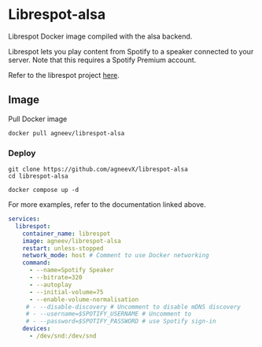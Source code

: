 # Librespot-alsa

Librespot Docker image compiled with the alsa backend.

Librespot lets you play content from Spotify to a speaker connected to your server. Note that this requires a Spotify Premium account.

Refer to the librespot project [here](https://github.com/librespot-org/librespot).

## Image

Pull Docker image

```text
docker pull agneev/librespot-alsa
```

### Deploy

```text
git clone https://github.com/agneevX/librespot-alsa
cd librespot-alsa

docker compose up -d
```

For more examples, refer to the documentation linked above.

```yml
services:
  librespot:
    container_name: librespot
    image: agneev/librespot-alsa
    restart: unless-stopped
    network_mode: host # Comment to use Docker networking
    command:
      - --name=Spotify Speaker
      - --bitrate=320
      - --autoplay
      - --initial-volume=75
      - --enable-volume-normalisation
     # - --disable-discovery # Uncomment to disable mDNS discovery
     # - --username=$SPOTIFY_USERNAME # Uncomment to 
     # - --password=$SPOTIFY_PASSWORD # use Spotify sign-in
    devices:
      - /dev/snd:/dev/snd
```
